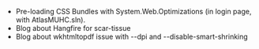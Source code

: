 - Pre-loading CSS Bundles with System.Web.Optimizations (in login page, with AtlasMUHC.sln).
- Blog about Hangfire for scar-tissue
- Blog about wkhtmltopdf issue with --dpi and --disable-smart-shrinking
